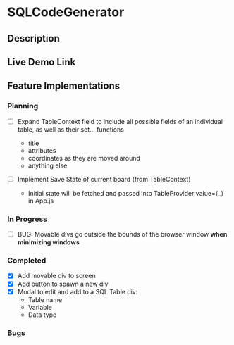 # SQLCodeGenerator

## Description

## Live Demo Link

## Feature Implementations

### Planning

- [ ] Expand TableContext field to include all possible fields of an individual table, as well as their set... functions
    - title
    - attributes
    - coordinates as they are moved around
    - anything else

- [ ] Implement Save State of current board (from TableContext)
    - Initial state will be fetched and passed into TableProvider value={_} in App.js

### In Progress

- [ ] BUG: Movable divs go outside the bounds of the browser window **when minimizing windows**

### Completed

- [x] Add movable div to screen
- [x] Add button to spawn a new div
- [x] Modal to edit and add to a SQL Table div: 
    - Table name
    - Variable
    - Data type

### Bugs
